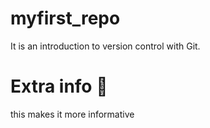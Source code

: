 # myfirst_repo
It is an introduction to version control with Git. 


# Extra info  🥳
this makes it more informative 
